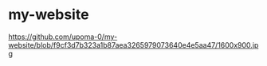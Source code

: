 # my-website
https://github.com/upoma-0/my-website/blob/f9cf3d7b323a1b87aea3265979073640e4e5aa47/1600x900.jpg
